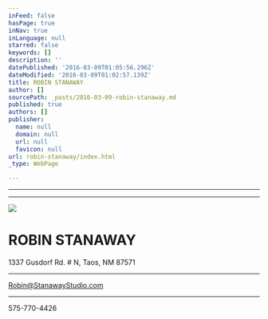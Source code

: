 ```yaml
---
inFeed: false
hasPage: true
inNav: true
inLanguage: null
starred: false
keywords: []
description: ''
datePublished: '2016-03-09T01:05:56.296Z'
dateModified: '2016-03-09T01:02:57.139Z'
title: ROBIN STANAWAY
author: []
sourcePath: _posts/2016-03-09-robin-stanaway.md
published: true
authors: []
publisher:
  name: null
  domain: null
  url: null
  favicon: null
url: robin-stanaway/index.html
_type: WebPage

---
```

****

****
![](https://the-grid-user-content.s3-us-west-2.amazonaws.com/f88b8b73-18d3-4d28-822d-e9f750b2bd7e.jpg)

# ROBIN STANAWAY

1337 Gusdorf Rd. \# N, Taos, NM 87571

****

Robin@StanawayStudio.com

****

575-770-4426